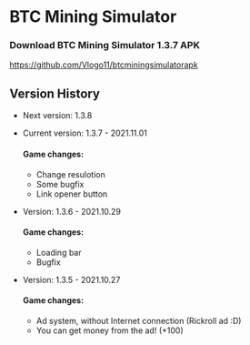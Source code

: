 # BTC Mining Simulator
### Download BTC Mining Simulator 1.3.7 APK
https://github.com/Vlogo11/btcminingsimulatorapk

## Version History
- Next version: 1.3.8

- Current version: 1.3.7 - 2021.11.01
  #### Game changes:
    - Change resulotion
    - Some bugfix
    - Link opener button

- Version: 1.3.6 - 2021.10.29
  #### Game changes:
    - Loading bar
    - Bugfix

- Version: 1.3.5 - 2021.10.27
  #### Game changes:
    - Ad system, without Internet connection (Rickroll ad :D)
    - You can get money from the ad! (+100)
